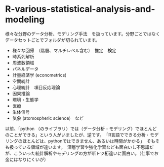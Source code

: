 # R-various-statistical-analysis-and-modeling

様々な分野のデータ分析、モデリング手法　を扱っています。分野ごとではなくデータセットごとでフォルダが切られています。

- 様々な回帰　（階層、マルチレベル含む）　推定　検定
- 時系列解析
- 周波数領域
- パネルデータ
- 計量経済学 (econometrics)
- 空間統計
- 心理統計　項目反応理論
- 因果推論
- 環境・生態学
- 医療
- 生体信号
- 気象 (atomospheric science)　など

以前、「python （のライブラリ）では（データ分析・モデリング）でほとんどのことができる」という人がいましたが、逆です。　「R言語でできる分析・モデリングのほとんどは、pythonではできません、あるいは時間がかかる」　そもそも扱っている領域が違います。　深層学習や強化学習なども面白いし不思議だが、こういった統計解析やモデリングの方が断トツ桁違いに面白い。（仕事でお金にはなりにくいが）
